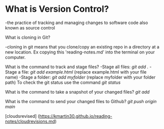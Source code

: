 # What is Version Control?

  -the practice of tracking and managing changes to software code also known as source control

What is cloning in Git?

-cloning in git means that you clone/copy an existing repo in a directory at a new location. Ex copying this 'reading-notes.md' into the terminal on your computer.

 What is the command to track and stage files?
  -Stage all files: *git add .*
  -Stage a file: *git add example.html* (replace example.html with your file name)
  -Stage a folder: *git add myfolder* (replace myfolder with your folder path)
  To check the git status use the command *git status*

 What is the command to take a snapshot of your changed files?
*git add*

What is the command to send your changed files to Github?
*git push origin main*

[cloudsrevised] (<https://kmartin30.github.io/reading-notes/cloudrevisions.md>)
